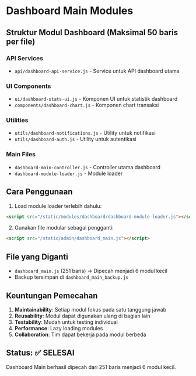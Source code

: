 # Dashboard Main Modules

## Struktur Modul Dashboard (Maksimal 50 baris per file)

### API Services
- `api/dashboard-api-service.js` - Service untuk API dashboard utama

### UI Components  
- `ui/dashboard-stats-ui.js` - Komponen UI untuk statistik dashboard
- `components/dashboard-chart.js` - Komponen chart transaksi

### Utilities
- `utils/dashboard-notifications.js` - Utility untuk notifikasi
- `utils/dashboard-auth.js` - Utility untuk autentikasi

### Main Files
- `dashboard-main-controller.js` - Controller utama dashboard
- `dashboard-module-loader.js` - Module loader

## Cara Penggunaan

1. Load module loader terlebih dahulu:
```html
<script src="/static/modules/dashboard/dashboard-module-loader.js"></script>
```

2. Gunakan file modular sebagai pengganti:
```html
<script src="/static/admin/dashboard_main.js"></script>
```

## File yang Diganti

- `dashboard_main.js` (251 baris) → Dipecah menjadi 6 modul kecil
- Backup tersimpan di `dashboard_main_backup.js`

## Keuntungan Pemecahan

1. **Maintainability**: Setiap modul fokus pada satu tanggung jawab
2. **Reusability**: Modul dapat digunakan ulang di bagian lain
3. **Testability**: Mudah untuk testing individual
4. **Performance**: Lazy loading modules
5. **Collaboration**: Tim dapat bekerja pada modul berbeda

## Status: ✅ SELESAI
Dashboard Main berhasil dipecah dari 251 baris menjadi 6 modul kecil.
